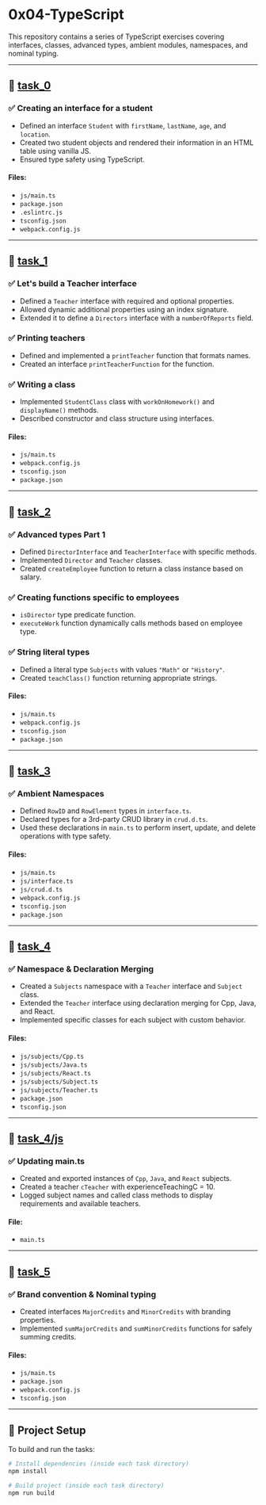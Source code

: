 # 0x04-TypeScript

This repository contains a series of TypeScript exercises covering interfaces, classes, advanced types, ambient modules, namespaces, and nominal typing.

---

## 📁 [task_0](./task_0)

### ✅ Creating an interface for a student

- Defined an interface `Student` with `firstName`, `lastName`, `age`, and `location`.
- Created two student objects and rendered their information in an HTML table using vanilla JS.
- Ensured type safety using TypeScript.

#### Files:
- `js/main.ts`
- `package.json`
- `.eslintrc.js`
- `tsconfig.json`
- `webpack.config.js`

---

## 📁 [task_1](./task_1)

### ✅ Let's build a Teacher interface

- Defined a `Teacher` interface with required and optional properties.
- Allowed dynamic additional properties using an index signature.
- Extended it to define a `Directors` interface with a `numberOfReports` field.

### ✅ Printing teachers

- Defined and implemented a `printTeacher` function that formats names.
- Created an interface `printTeacherFunction` for the function.

### ✅ Writing a class

- Implemented `StudentClass` class with `workOnHomework()` and `displayName()` methods.
- Described constructor and class structure using interfaces.

#### Files:
- `js/main.ts`
- `webpack.config.js`
- `tsconfig.json`
- `package.json`

---

## 📁 [task_2](./task_2)

### ✅ Advanced types Part 1

- Defined `DirectorInterface` and `TeacherInterface` with specific methods.
- Implemented `Director` and `Teacher` classes.
- Created `createEmployee` function to return a class instance based on salary.

### ✅ Creating functions specific to employees

- `isDirector` type predicate function.
- `executeWork` function dynamically calls methods based on employee type.

### ✅ String literal types

- Defined a literal type `Subjects` with values `"Math"` or `"History"`.
- Created `teachClass()` function returning appropriate strings.

#### Files:
- `js/main.ts`
- `webpack.config.js`
- `tsconfig.json`
- `package.json`

---

## 📁 [task_3](./task_3)

### ✅ Ambient Namespaces

- Defined `RowID` and `RowElement` types in `interface.ts`.
- Declared types for a 3rd-party CRUD library in `crud.d.ts`.
- Used these declarations in `main.ts` to perform insert, update, and delete operations with type safety.

#### Files:
- `js/main.ts`
- `js/interface.ts`
- `js/crud.d.ts`
- `webpack.config.js`
- `tsconfig.json`
- `package.json`

---

## 📁 [task_4](./task_4)

### ✅ Namespace & Declaration Merging

- Created a `Subjects` namespace with a `Teacher` interface and `Subject` class.
- Extended the `Teacher` interface using declaration merging for Cpp, Java, and React.
- Implemented specific classes for each subject with custom behavior.

#### Files:
- `js/subjects/Cpp.ts`
- `js/subjects/Java.ts`
- `js/subjects/React.ts`
- `js/subjects/Subject.ts`
- `js/subjects/Teacher.ts`
- `package.json`
- `tsconfig.json`

---

## 📁 [task_4/js](./task_4/js)

### ✅ Updating main.ts

- Created and exported instances of `Cpp`, `Java`, and `React` subjects.
- Created a teacher `cTeacher` with experienceTeachingC = 10.
- Logged subject names and called class methods to display requirements and available teachers.

#### File:
- `main.ts`

---

## 📁 [task_5](./task_5)

### ✅ Brand convention & Nominal typing

- Created interfaces `MajorCredits` and `MinorCredits` with branding properties.
- Implemented `sumMajorCredits` and `sumMinorCredits` functions for safely summing credits.

#### Files:
- `js/main.ts`
- `package.json`
- `webpack.config.js`
- `tsconfig.json`

---

## 🔧 Project Setup

To build and run the tasks:

```bash
# Install dependencies (inside each task directory)
npm install

# Build project (inside each task directory)
npm run build
